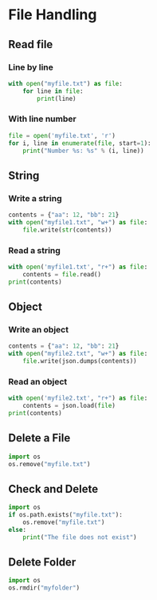 # File Handling

## Read file

### Line by line

```python
with open("myfile.txt") as file:
    for line in file:
        print(line)
```

### With line number

```python
file = open('myfile.txt', 'r')
for i, line in enumerate(file, start=1):
    print("Number %s: %s" % (i, line))
```

## String

### Write a string

```python
contents = {"aa": 12, "bb": 21}
with open("myfile1.txt", "w+") as file:
    file.write(str(contents))
```

### Read a string

```python
with open('myfile1.txt', "r+") as file:
    contents = file.read()
print(contents)
```

## Object

### Write an object

```python
contents = {"aa": 12, "bb": 21}
with open("myfile2.txt", "w+") as file:
    file.write(json.dumps(contents))
```

### Read an object

```python
with open('myfile2.txt', "r+") as file:
    contents = json.load(file)
print(contents)
```

## Delete a File

```python
import os
os.remove("myfile.txt")
```

## Check and Delete

```python
import os
if os.path.exists("myfile.txt"):
    os.remove("myfile.txt")
else:
    print("The file does not exist")
```

## Delete Folder

```python
import os
os.rmdir("myfolder")
```
